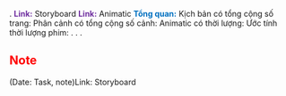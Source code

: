 .
<span style="font-weight:bold; color:rgb(112, 48, 160)">Link:</span> Storyboard
<span style="font-weight:bold; color:rgb(112, 48, 160)">Link:</span> Animatic
<span style="font-weight:bold; color:rgb(0, 112, 192)">Tổng quan:</span> 
Kịch bản có tổng cộng số trang:
Phân cảnh có tổng cộng số cảnh:
Animatic có thời lượng: 
Ước tính thời lượng phim:
.
.
.
## <span style="color:rgb(255, 0, 0)">Note</span> 
(Date: Task, note)Link: Storyboard




